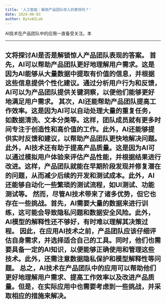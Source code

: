 ```yaml
---
title: '人工智能：解锁产品团队惊人的表现吗？'
date: 2024-06-03
author: ByteAILab
---
```


AI技术在产品团队中的应用一直备受关注。本

---
文将探讨AI是否是解锁惊人产品团队表现的答案。
首先，AI可以帮助产品团队更好地理解用户需求。这是因为AI能够从大量数据中提取有价值的信息，并根据这些信息提供个性化建议。通过分析用户行为和反馈，AI可以为产品团队提供关键洞察，以便他们能够更好地满足用户需求。
其次，AI还能帮助产品团队提高工作效率。这是因为AI可以自动处理大量的重复任务，如数据清洗、文本分类等。这样，团队成员就有更多时间专注于创造性和高价值的工作。此外，AI还能够提供实时反馈和建议，以帮助产品团队更快地解决问题。
此外，AI技术还有助于提高产品质量。这是因为AI可以通过模拟用户体验来评估产品性能，并根据结果进行改进。这样，产品团队就能在早期阶段发现并修复潜在的问题，从而减少后续的开发和测试成本。此外，AI还能够自动化一些繁琐的测试流程，如UI测试、功能测试等。
然而，尽管AI技术带来了诸多优势，但它也存在一些挑战。首先，AI需要大量的数据来进行训练，这可能会导致隐私问题和数据安全风险。此外，AI模型的解释性还不够好，有时难以理解其决策过程。
因此，在应用AI技术之前，产品团队应该仔细评估自身需求，并选择适合自己的工具。同时，他们也需要具备一定的AI知识，以便能够正确使用和管理这些技术。此外，还需注意数据隐私保护和模型解释性等问题。
总之，AI技术在产品团队中的应用可以帮助他们更好地理解用户需求、提高工作效率以及改进产品质量。但是，在实际应用中也需要考虑到一些挑战，并采取相应的措施来解决。
---

